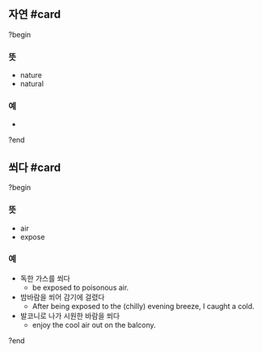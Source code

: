 ## 자연 #card
?begin
### 뜻
- nature
- natural
### 예
-
?end


## 쐬다 #card
?begin
### 뜻
- air
- expose
### 예
- 독한 가스를 쐬다
	- be exposed to poisonous air.
- 밤바람을 쐬어 감기에 걸렸다
	- After being exposed to the (chilly) evening breeze, I caught a cold.
- 발코니로 나가 시원한 바람을 쐬다
	- enjoy the cool air out on the balcony.
<!--SR:!2025-08-31,88,270-->
?end

